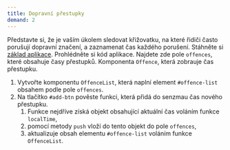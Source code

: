 ```yaml
---
title: Dopravní přestupky
demand: 2
---
```


Představte si, že je vaším úkolem sledovat křižovatku, na které řidiči často porušují dopravní značení, a zaznamenat čas každého porušení. Stáhněte si [základ aplikace](assets/prestupky-zadani.zip). Prohlédněte si kód aplikace. Najdete zde pole `offences`, které obsahuje časy přestupků. Komponenta `Offence`, která zobrauje čas přestupku.

1. Vytvořte komponentu `OffenceList`, která naplní element `#offence-list` obsahem podle pole `offences`.
1. Na tlačítko `#add-btn` pověste funkci, která přidá do senzmau čas nového přestupku.
   1. Funkce nejdříve získá objekt obsahující aktuální čas voláním funkce `localTime`,
   1. pomocí metody `push` vloží do tento objekt do pole `offences`,
   1. aktualizuje obsah elementu `#offence-list` voláním funkce `OffenceList`.

